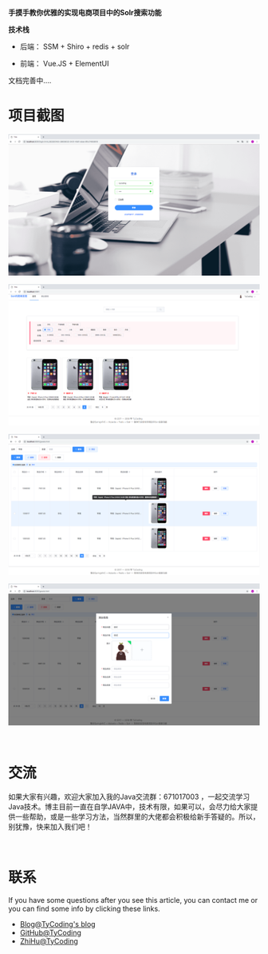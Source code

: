 **手摸手教你优雅的实现电商项目中的Solr搜索功能**

**技术栈**

* 后端： SSM + Shiro + redis + solr

* 前端： Vue.JS + ElementUI

文档完善中....


# 项目截图

![](README/1.png)

![](README/2.png)

![](README/3.png)

![](README/4.png)




<br/>

# 交流

如果大家有兴趣，欢迎大家加入我的Java交流群：671017003 ，一起交流学习Java技术。博主目前一直在自学JAVA中，技术有限，如果可以，会尽力给大家提供一些帮助，或是一些学习方法，当然群里的大佬都会积极给新手答疑的。所以，别犹豫，快来加入我们吧！  

<br/>

# 联系

If you have some questions after you see this article, you can contact me or you can find some info by clicking these links.

- [Blog@TyCoding's blog](http://www.tycoding.cn)
- [GitHub@TyCoding](https://github.com/TyCoding)
- [ZhiHu@TyCoding](https://www.zhihu.com/people/tomo-83-82/activities)
